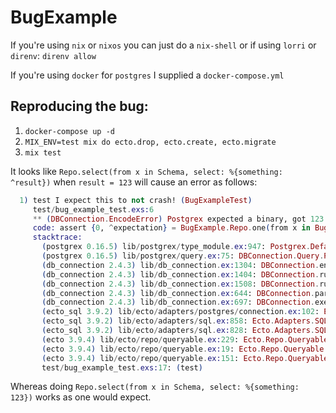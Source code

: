 # BugExample

If you're using `nix` or `nixos` you can just do a `nix-shell` or if using `lorri` or `direnv`: `direnv allow`

If you're using `docker` for `postgres` I supplied a `docker-compose.yml`

## Reproducing the bug:

1) `docker-compose up -d`
2) `MIX_ENV=test mix do ecto.drop, ecto.create, ecto.migrate`
3) `mix test`

It looks like `Repo.select(from x in Schema, select: %{something: ^result})` when `result = 123` will cause an error as follows:

```elixir
  1) test I expect this to not crash! (BugExampleTest)
     test/bug_example_test.exs:6
     ** (DBConnection.EncodeError) Postgrex expected a binary, got 123. Please make sure the value you are passing matches the definition in your table or in your query or convert the value accordingly.
     code: assert {0, ^expectation} = BugExample.Repo.one(from x in BugExample.Schema, select: {count(x), ^expectation})
     stacktrace:
       (postgrex 0.16.5) lib/postgrex/type_module.ex:947: Postgrex.DefaultTypes.encode_params/3
       (postgrex 0.16.5) lib/postgrex/query.ex:75: DBConnection.Query.Postgrex.Query.encode/3
       (db_connection 2.4.3) lib/db_connection.ex:1304: DBConnection.encode/5
       (db_connection 2.4.3) lib/db_connection.ex:1404: DBConnection.run_prepare_execute/5
       (db_connection 2.4.3) lib/db_connection.ex:1508: DBConnection.run/6
       (db_connection 2.4.3) lib/db_connection.ex:644: DBConnection.parsed_prepare_execute/5
       (db_connection 2.4.3) lib/db_connection.ex:697: DBConnection.execute/4
       (ecto_sql 3.9.2) lib/ecto/adapters/postgres/connection.ex:102: Ecto.Adapters.Postgres.Connection.execute/4
       (ecto_sql 3.9.2) lib/ecto/adapters/sql.ex:858: Ecto.Adapters.SQL.execute!/5
       (ecto_sql 3.9.2) lib/ecto/adapters/sql.ex:828: Ecto.Adapters.SQL.execute/6
       (ecto 3.9.4) lib/ecto/repo/queryable.ex:229: Ecto.Repo.Queryable.execute/4
       (ecto 3.9.4) lib/ecto/repo/queryable.ex:19: Ecto.Repo.Queryable.all/3
       (ecto 3.9.4) lib/ecto/repo/queryable.ex:151: Ecto.Repo.Queryable.one/3
       test/bug_example_test.exs:17: (test)
```

Whereas doing `Repo.select(from x in Schema, select: %{something: 123})` works as one would expect.
